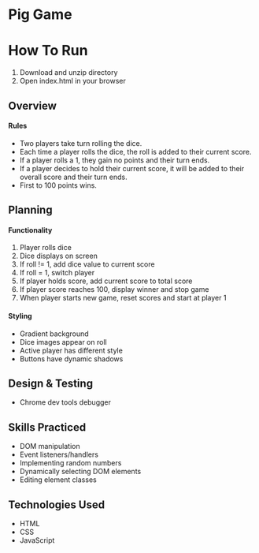 # Pig Game

# How To Run
1. Download and unzip directory
2. Open index.html in your browser

## Overview
#### Rules
- Two players take turn rolling the dice.
- Each time a player rolls the dice, the roll is added to their current score.
- If a player rolls a 1, they gain no points and their turn ends.
- If a player decides to hold their current score, it will be added to their overall score and their turn ends.
- First to 100 points wins.

## Planning
#### Functionality
1. Player rolls dice
2. Dice displays on screen
3. If roll != 1, add dice value to current score
4. If roll = 1, switch player
5. If player holds score, add current score to total score
6. If player score reaches 100, display winner and stop game
7. When player starts new game, reset scores and start at player 1

#### Styling
- Gradient background
- Dice images appear on roll
- Active player has different style
- Buttons have dynamic shadows

## Design & Testing
- Chrome dev tools debugger

## Skills Practiced
- DOM manipulation
- Event listeners/handlers
- Implementing random numbers
- Dynamically selecting DOM elements
- Editing element classes

## Technologies Used
- HTML
- CSS
- JavaScript
